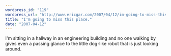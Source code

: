```yaml
---
wordpress_id: "119"
wordpress_url: "http://www.ericgar.com/2007/04/12/im-going-to-miss-this-place/"
title: "I'm going to miss this place."
date: "2007-04-12"
---
```

I'm sitting in a hallway in an engineering building and no one walking by gives even a passing glance to the little dog-like robot that is just looking around.
